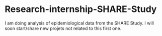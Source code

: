 # Research-internship-SHARE-Study
I am doing analysis of epidemiological data from the SHARE Study. I will soon start/share new projets not related to this first one.
